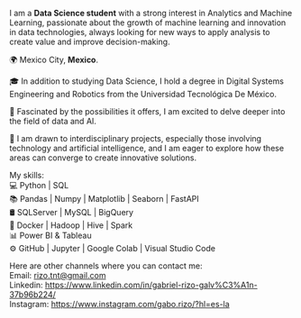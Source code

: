 I am a __Data Science student__ with a strong interest in Analytics and Machine Learning, passionate about the growth of machine learning and innovation in data technologies, always looking for new ways to apply analysis to create value and improve decision-making.

🌍 Mexico City, __Mexico__. <br>

🎓 In addition to studying Data Science, I hold a degree in Digital Systems Engineering and Robotics from the Universidad Tecnológica De México. <br>

🔩 Fascinated by the possibilities it offers, I am excited to delve deeper into the field of data and AI. <br>

🚀 I am drawn to interdisciplinary projects, especially those involving technology and artificial intelligence, and I am eager to explore how these areas can converge to create innovative solutions.<br>


My skills: <br>
💻 Python | SQL <br>
📚 Pandas | Numpy | Matplotlib | Seaborn | FastAPI <br>
🛢 SQLServer | MySQL | BigQuery <br>
🔧 Docker | Hadoop | Hive | Spark <br>
📊 Power BI & Tableau <br>
⚙️ GitHub | Jupyter | Google Colab | Visual Studio Code <br>

Here are other channels where you can contact me: <br>
Email: rizo.tnt@gmail.com <br>
Linkedin: https://www.linkedin.com/in/gabriel-rizo-galv%C3%A1n-37b96b224/ <br>
Instagram: https://www.instagram.com/gabo.rizo/?hl=es-la
